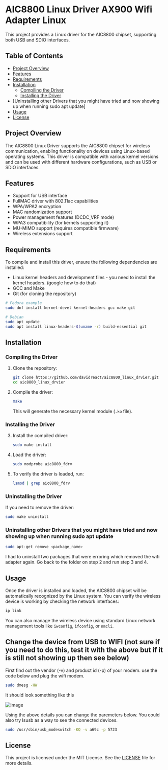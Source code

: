 # AIC8800 Linux Driver AX900 Wifi Adapter Linux

This project provides a Linux driver for the AIC8800 chipset, supporting both USB and SDIO interfaces.

## Table of Contents
- [Project Overview](#project-overview)
- [Features](#features)
- [Requirements](#requirements)
- [Installation](#installation)
  - [Compiling the Driver](#compiling-the-driver)
  - [Installing the Driver](#installing-the-driver)
- [Uninstalling other Drivers that you might have tried and now showing up when running sudo apt update]
- [Usage](#usage)
- [License](#license)

## Project Overview

The AIC8800 Linux Driver supports the AIC8800 chipset for wireless communication, enabling functionality on devices using Linux-based operating systems. This driver is compatible with various kernel versions and can be used with different hardware configurations, such as USB or SDIO interfaces.

## Features

- Support for USB interface
- FullMAC driver with 802.11ac capabilities
- WPA/WPA2 encryption
- MAC randomization support
- Power management features (DCDC_VRF mode)
- WPA3 compatibility (for kernels supporting it)
- MU-MIMO support (requires compatible firmware)
- Wireless extensions support

## Requirements

To compile and install this driver, ensure the following dependencies are installed:

- Linux kernel headers and development files - you need to install the kernel headers. (google how to do that)
- GCC and Make
- Git (for cloning the repository)

```bash
# Fedora example
sudo dnf install kernel-devel kernel-headers gcc make git
```

```bash
# Debian
sudo apt update
sudo apt install linux-headers-$(uname -r) build-essential git
```
## Installation

### Compiling the Driver

1. Clone the repository:

   ```bash
   git clone https://github.com/davidreact/aic8800_linux_drvier.git
   cd aic8800_linux_drvier
   ```

2. Compile the driver:

   ```bash
   make
   ```

   This will generate the necessary kernel module (`.ko` file).

### Installing the Driver

3. Install the compiled driver:

   ```bash
   sudo make install
   ```

4. Load the driver:

   ```bash
   sudo modprobe aic8800_fdrv
   ```

5. To verify the driver is loaded, run:

   ```bash
   lsmod | grep aic8800_fdrv
   ```

### Uninstalling the Driver

If you need to remove the driver:

```bash
sudo make uninstall
```

### Uninstalling other Drivers that you might have tried and now showing up when running sudo apt update

```bash
sudo apt-get remove <package_name>
```
I had to uninstall two packages that were erroring which removed the wifi adapter again. Go back to the folder on step 2 and run step 3 and 4.

## Usage

Once the driver is installed and loaded, the AIC8800 chipset will be automatically recognized by the Linux system. You can verify the wireless device is working by checking the network interfaces:

```bash
ip link
```

You can also manage the wireless device using standard Linux network management tools like `iwconfig`, `ifconfig`, or `nmcli`.

## Change the device from USB to WIFI (not sure if you need to do this, test it with the above but if it is still not showing up then see below)

First find out the vendor (-v) and product id (-p) of your modem. use the code below and plug the wifi modem.

```bash
sudo dmesg -HW
```
It should look something like this

![image](https://github.com/user-attachments/assets/3d109db9-33a6-451f-aac0-b3dfa9dca42b)

Using the above details you can change the paremeters below. You could also try lsusb as a way to see the connected devices.

```bash
sudo /usr/sbin/usb_modeswitch -KQ -v a69c -p 5723
```

## License

This project is licensed under the MIT License. See the [LICENSE](LICENSE) file for more details.

